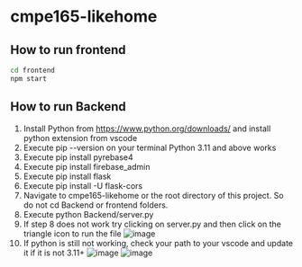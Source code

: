 # cmpe165-likehome

## How to run frontend

```bash
cd frontend
npm start
```

## How to run Backend
1. Install Python from https://www.python.org/downloads/ and install python extension from vscode
2. Execute pip --version on your terminal
Python 3.11 and above works
3. Execute pip install pyrebase4
4. Execute pip install firebase_admin
5. Execute pip install flask
6. Execute pip install -U flask-cors
7. Navigate to cmpe165-likehome or the root directory of this project. So do not cd Backend or frontend folders.
8. Execute python Backend/server.py
9. If step 8 does not work try clicking on server.py and then click on the triangle icon to run the file
![image](https://github.com/trishnguyen2001/cmpe165-likehome/assets/102846798/af458a66-bd66-403b-a5bb-5f31bfd9db1b)
10. If python is still not working, check your path to your vscode and update it if it is not 3.11+
![image](https://github.com/trishnguyen2001/cmpe165-likehome/assets/102846798/4688da1c-4a1b-4456-88dd-964ddaebb20d)
![image](https://github.com/trishnguyen2001/cmpe165-likehome/assets/102846798/37113463-214e-4dd3-a5d0-b1bec1be9779)
